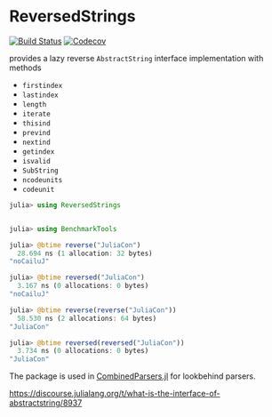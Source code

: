 # ReversedStrings
[![Build Status](https://travis-ci.org/gkappler/ReversedStrings.jl.svg?branch=master)](https://travis-ci.com/github/gkappler/ReversedStrings.jl)
[![Codecov](https://codecov.io/gh/gkappler/ReversedStrings.jl/branch/master/graph/badge.svg)](https://codecov.io/gh/gkappler/ReversedStrings.jl)

provides a lazy reverse `AbstractString` interface implementation with methods
- `firstindex`
- `lastindex`
- `length`
- `iterate`
- `thisind`
- `prevind`
- `nextind`
- `getindex`
- `isvalid`
- `SubString`
- `ncodeunits`
- `codeunit`



```julia
julia> using ReversedStrings


julia> using BenchmarkTools

julia> @btime reverse("JuliaCon")
  28.694 ns (1 allocation: 32 bytes)
"noCailuJ"

julia> @btime reversed("JuliaCon")
  3.167 ns (0 allocations: 0 bytes)
"noCailuJ"

julia> @btime reverse(reverse("JuliaCon"))
  58.530 ns (2 allocations: 64 bytes)
"JuliaCon"

julia> @btime reversed(reversed("JuliaCon"))
  3.734 ns (0 allocations: 0 bytes)
"JuliaCon"
```

The package is used in [CombinedParsers.jl](https://github.com/gkappler/CombinedParsers.jl) for lookbehind parsers.

https://discourse.julialang.org/t/what-is-the-interface-of-abstractstring/8937
